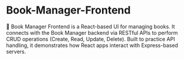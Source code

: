 # Book-Manager-Frontend
📌 Book Manager Frontend is a React-based UI for managing books. It connects with the Book Manager backend via RESTful APIs to perform CRUD operations (Create, Read, Update, Delete). Built to practice API handling, it demonstrates how React apps interact with Express-based servers.
